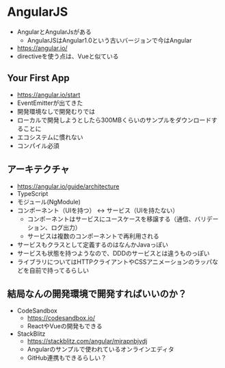 # AngularJS

 - AngularとAngularJsがある
   - AngularJSはAngular1.0という古いバージョンで今はAngular
 - https://angular.io/
 - directiveを使う点は、Vueと似ている
 
## Your First App
 - https://angular.io/start
 - EventEmitterが出てきた
 - 開発環境なしで開発むりでは
 - ローカルで開発しようとしたら300MBくらいのサンプルをダウンロードすることに
 - エコシステムに慣れない
 - コンパイル必須
 
## アーキテクチャ
 - https://angular.io/guide/architecture
 - TypeScript
 - モジュール(NgModule)
 - コンポーネント（UIを持つ） <-> サービス（UIを持たない）
   - コンポーネントはサービスにユースケースを移譲する（通信、バリデーション、ログ出力）
   - サービスは複数のコンポーネントで再利用される
 - サービスもクラスとして定義するのはなんかJavaっぽい
 - サービスも状態を持つようなので、DDDのサービスとは違うものっぽい
 - ライブラリについてはHTTPクライアントやCSSアニメーションのラッパなどを自前で持ってるらしい
 
## 結局なんの開発環境で開発すればいいのか？
 - CodeSandbox
    - https://codesandbox.io/
    - ReactやVueの開発もできる
 - StackBlitz 
    - https://stackblitz.com/angular/mjrapnbjydj
    - Angularのサンプルで使われているオンラインエディタ
    - GitHub連携もできるらしい？
